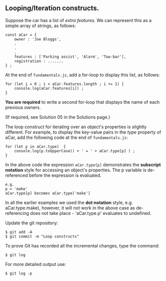 ## Looping/Iteration constructs.

Suppose the car has a list of *extra features*. We can represent this as a simple array of strings, as follows:
~~~
const aCar = {
	owner : 'Joe Bloggs',
	.
	.
	.
	features : ['Parking assist', 'Alarm', 'Tow-bar'],
	registration : .......
} ;
~~~
At the end of `fundamentals.js`, add a for-loop to display this list, as follows:
~~~
for (let i = 0 ; i < aCar.features.length ; i += 1) {
	console.log(aCar.features[i]) ;
} 
~~~

__You are required__ to write a second for-loop that displays the name of each previous owners. 

(If required, see Solution 05 in the Solutions page.)

The loop construct for iterating over an object's properties is slightly different. For example, to display the key-value pairs in the *type* property of aCar, add the following code at the end of `fundamentals.js`:
~~~
for (let p in aCar.type)  {
	console.log(p.toUpperCase() + ' = ' + aCar.type[p] ) ;
}
~~~

In the above code the expression `aCar.type[p]` demonstrates the __subscript notation__ style for accessing an object's properties. The p variable is de-referenced before the expression is evaluated.
~~~
e.g.
p = 'make' 
aCar.type[p] becomes aCar.type['make']
~~~
In all the earlier examples we used the __dot notation__ style, e.g. aCar.type.make), however, it will not work in the above case as de-referencing does not take place - 'aCar.type.p' evaluates to undefined. 
 
Update the git repository:
~~~ 
$ git add -A
$ git commit -m "Loop constructs"
~~~

To prove Git has recorded all the incremental changes, type the command:
~~~
$ git log
~~~
For more detailed output use:
~~~
$ git log -p
~~~
